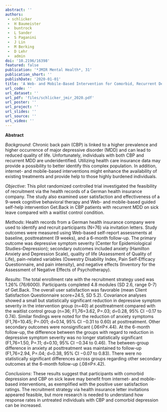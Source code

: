 ```yaml
---
abstract: ''
authors:
 - schlicker
 -  H Baumeister
 -  buntrock
 -  L Sander
 -  S Paganini
 -  J Lin
 -  M Berking
 -  D Lehr
 -  admin
doi: '10.2196/16398'
featured: false
publication: '*JMIR Mental Health*, 31'
publication_short: ''
publishDate: '2020-01-01'
title: 'A Web- and Mobile-Based Intervention for Comorbid, Recurrent Depression in Patients With Chronic Back Pain on Sick Leave (Get.Back): Pilot Randomized Controlled Trial on Feasibility, User Satisfaction, and Effectiveness'
url_code: ''
url_dataset: ''
url_pdf: 'files/schlicker_jmir_2020.pdf'
url_poster: ''
url_project: ''
url_slides: ''
url_source: ''
url_video: ''
---
```


**Abstract**

*Background*: Chronic back pain (CBP) is linked to a higher prevalence and higher occurrence of major depressive disorder (MDD) and can lead to reduced quality of life. Unfortunately, individuals with both CBP and recurrent MDD are underidentified. Utilizing health care insurance data may provide a possibility to better identify this complex population. In addition, internet- and mobile-based interventions might enhance the availability of existing treatments and provide help to those highly burdened individuals.

*Objective*: This pilot randomized controlled trial investigated the feasibility of recruitment via the health records of a German health insurance company. The study also examined user satisfaction and effectiveness of a 9-week cognitive behavioral therapy and Web- and mobile-based guided self-help intervention Get.Back in CBP patients with recurrent MDD on sick leave compared with a waitlist control condition.

*Methods*: Health records from a German health insurance company were used to identify and recruit participants (N=76) via invitation letters. Study outcomes were measured using Web-based self-report assessments at baseline, posttreatment (9 weeks), and a 6-month follow-up. The primary outcome was depressive symptom severity (Center for Epidemiological Studies–Depression); secondary outcomes included anxiety (Hamilton Anxiety and Depression Scale), quality of life (Assessment of Quality of Life), pain-related variables (Oswestry Disability Index, Pain Self-Efficacy Questionnaire, and pain intensity), and negative effects (Inventory for the Assessment of Negative Effects of Psychotherapy).

*Results*: The total enrollment rate with the recruitment strategy used was 1.26% (76/6000). Participants completed 4.8 modules (SD 2.6, range 0-7) of Get.Back. The overall user satisfaction was favorable (mean Client Satisfaction Questionnaire score=24.5, SD 5.2). Covariance analyses showed a small but statistically significant reduction in depressive symptom severity in the intervention group (n=40) at posttreatment compared with the waitlist control group (n=36; F1,76=3.62, P=.03; d=0.28, 95% CI −0.17 to 0.74). Similar findings were noted for the reduction of anxiety symptoms (F1,76=10.45; P=.001; d=0.14, 95% CI −0.31 to 0.60) at posttreatment. Other secondary outcomes were nonsignificant (.06≤P≤.44). At the 6-month follow-up, the difference between the groups with regard to reduction in depressive symptom severity was no longer statistically significant (F1,76=1.50, P=.11; d=0.10, 95% CI −0.34 to 0.46). The between-group difference in anxiety at posttreatment was maintained to follow-up (F1,76=2.94, P=.04; d=0.38, 95% CI −0.07 to 0.83). There were no statistically significant differences across groups regarding other secondary outcomes at the 6-month follow-up (.08≤P≤.42).

*Conclusions*: These results suggest that participants with comorbid depression and CBP on sick leave may benefit from internet- and mobile-based interventions, as exemplified with the positive user satisfaction ratings. The recruitment strategy via health insurance letter invitations appeared feasible, but more research is needed to understand how response rates in untreated individuals with CBP and comorbid depression can be increased.
